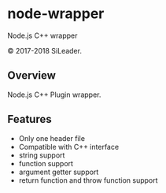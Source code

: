 # node-wrapper
Node.js C++ wrapper

&copy; 2017-2018 SiLeader.

## Overview
Node.js C++ Plugin wrapper.

## Features
+ Only one header file
+ Compatible with C++ interface
+ string support
+ function support
+ argument getter support
+ return function and throw function support

